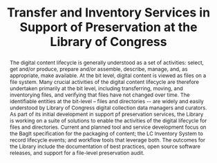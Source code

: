 ---
abstract: 'The digital content lifecycle is generally understood as a set of activities:
  select, get and/or produce, prepare and/or assemble, describe, manage, and, as appropriate,
  make available. At the bit level, digital content is viewed as files on a file system.
  Many crucial activities of the digital content lifecycle are therefore undertaken
  primarily at the bit level, including transferring, moving, and inventorying files,
  and verifying that files have not changed over time. The identifiable entities at
  the bit-level – files and directories -- are widely and easily understood by Library
  of Congress digital collection data managers and curators. As part of its initial
  development in support pf preservation services, the Library is working on a suite
  of solutions to enable the activities of the digital lifecycle for files and directories.
  Current and planned tool and service development focus on the BagIt specification
  for the packaging of content; the LC Inventory System to record lifecycle events;
  and workflow tools that leverage both. The outcomes for the Library include the
  documentation of best practices, open source software releases, and support for
  a file-level preservation audit.'
creators:
- Johnston, Leslie
date: null
document_url: https://services.phaidra.univie.ac.at/api/object/o:185485/download
grand_parent: iPRES
institutions: []
keywords: []
landing_page_url: https://phaidra.univie.ac.at/o:185485
language: eng
layout: publication
license: CC BY-SA 2.0 AT
notes_url: null
parent: iPRES 2010
publication_type: paper
size: 377920
slides_url: null
source_name: iPRES
stream_url: null
title: Transfer and Inventory Services in Support of Preservation at the Library of
  Congress
year: 2010
---